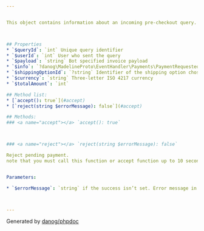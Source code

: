 ```yaml
---


This object contains information about an incoming pre-checkout query.  



## Properties
* `$queryId`: `int` Unique query identifier
* `$userId`: `int` User who sent the query
* `$payload`: `string` Bot specified invoice payload
* `$info`: `?danog\MadelineProto\EventHandler\Payments\PaymentRequestedInfo` Order info provided by the user
* `$shippingOptionId`: `?string` Identifier of the shipping option chosen by the user
* `$currency`: `string` Three-letter ISO 4217 currency
* `$totalAmount`: `int` 

## Method list:
* [`accept(): true`](#accept)
* [`reject(string $errorMessage): false`](#accept)

## Methods:
### <a name="accept"></a> `accept(): true`



### <a name="reject"></a> `reject(string $errorMessage): false`

Reject pending payment.
note that you must call this function or accept function up to 10 seconds after user accept payment!!.  


Parameters:

* `$errorMessage`: `string` if the success isn’t set. Error message in human-readable form that explains the reason for failure to proceed with the checkout  



---
```

Generated by [danog/phpdoc](https://phpdoc.daniil.it)
